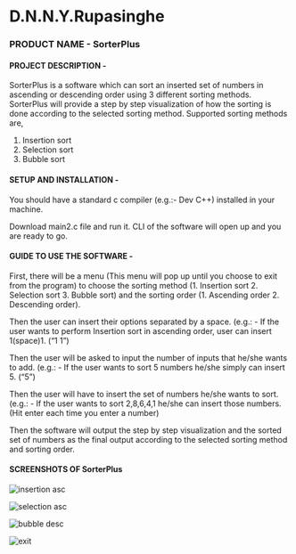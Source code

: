 # D.N.N.Y.Rupasinghe

### PRODUCT NAME - SorterPlus


#### PROJECT DESCRIPTION -

SorterPlus is a software which can sort an inserted set of numbers in ascending or descending order using 3 different sorting methods. 
SorterPlus will provide a step by step visualization of how the sorting is done according to the selected sorting method.
Supported sorting methods are,
1. Insertion sort
2. Selection sort
3. Bubble sort 


#### SETUP AND INSTALLATION -
You should have a standard c compiler (e.g.:- Dev C++) installed in your machine.

Download main2.c file and run it. CLI of the software will open up and you are ready to go. 


#### GUIDE TO USE THE SOFTWARE -

First, there will be a menu (This menu will pop up until you choose to exit from the program) to choose the sorting method (1. Insertion sort 2. Selection sort 3. Bubble sort) and the sorting order (1. Ascending order 2. Descending order). 

Then the user can insert their options separated by a space. (e.g.: - If the user wants to perform Insertion sort in ascending order, user can insert 1(space)1. (“1 1”)

Then the user will be asked to input the number of inputs that he/she wants to add. (e.g.: - If the user wants to sort 5 numbers he/she simply can insert 5. (“5”)

Then the user will have to insert the set of numbers he/she wants to sort. (e.g.: - If the user wants to sort 2,8,6,4,1 he/she can insert those numbers. (Hit enter each time you enter a number)

Then the software will output the step by step visualization and the sorted set of numbers as the final output according to the selected sorting method and sorting order.

#### SCREENSHOTS OF SorterPlus

![insertion asc](https://user-images.githubusercontent.com/43142832/46205372-f83d7a00-c33d-11e8-97ec-3a45c9c224ea.JPG)

![selection asc](https://user-images.githubusercontent.com/43142832/46205422-2a4edc00-c33e-11e8-91e3-fb4ae4ef1293.JPG)

![bubble desc](https://user-images.githubusercontent.com/43142832/46205441-3a66bb80-c33e-11e8-8c6b-c1ce6d92aeea.JPG)

![exit](https://user-images.githubusercontent.com/43142832/46205455-43f02380-c33e-11e8-82c5-00a862510a23.JPG)

